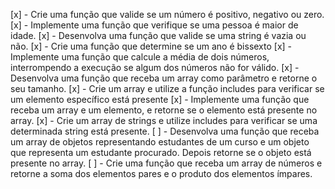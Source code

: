 [x] - Crie uma função que valide se um número é positivo, negativo ou zero.
[x] - Implemente uma função que verifique se uma pessoa é maior de idade.
[x] - Desenvolva uma função que valide se uma string é vazia ou não.
[x] - Crie uma função que determine se um ano é bissexto
[x] - Implemente uma função que calcule a média de dois números, interrompendo a execução se algum dos números não for válido.
[x] - Desenvolva uma função que receba um array como parâmetro e retorne o seu tamanho.
[x] - Crie um array e utilize a função includes para verificar se um elemento específico está presente
[x] - Implemente uma função que receba um array e um elemento, e retorne se o elemento está presente no array.
[x] - Crie um array de strings e utilize includes para verificar se uma determinada string está presente.
[ ] - Desenvolva uma função que receba um array de objetos representando estudantes de um curso e um objeto que representa um estudante procurado. Depois retorne se o objeto está presente no array.
[ ] - Crie uma função que receba um array de números e retorne a soma dos elementos pares e o produto dos elementos ímpares.